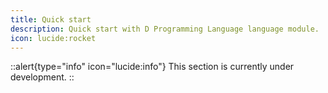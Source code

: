 ```yaml
---
title: Quick start
description: Quick start with D Programming Language language module.
icon: lucide:rocket
---
```


::alert{type="info" icon="lucide:info"}
  This section is currently under development.
::